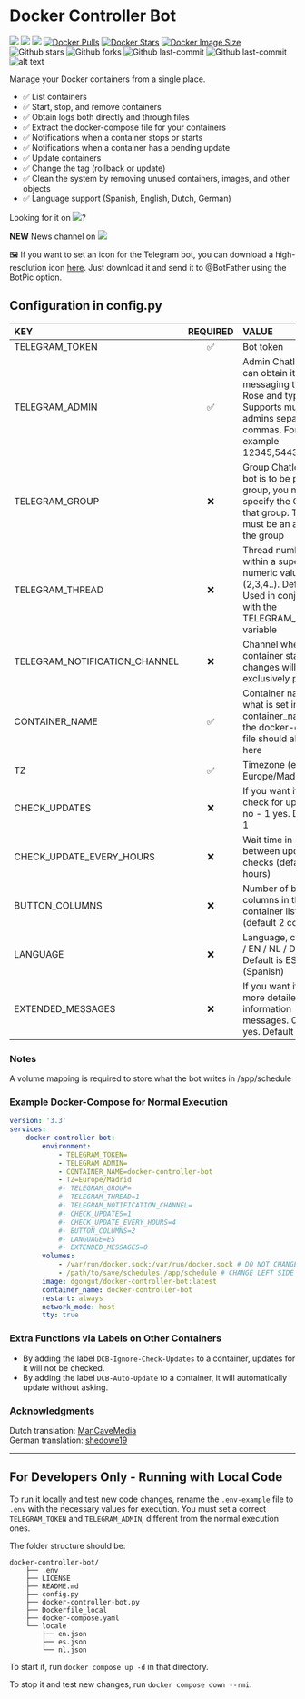 # Docker Controller Bot

[![](https://badgen.net/badge/icon/github?icon=github&label)](https://github.com/dgongut/docker-controller-bot)
[![](https://badgen.net/badge/icon/docker?icon=docker&label)](https://hub.docker.com/r/dgongut/docker-controller-bot)
[![](https://badgen.net/badge/icon/telegram?icon=telegram&label)](https://t.me/dockercontrollerbotnews)
[![Docker Pulls](https://badgen.net/docker/pulls/dgongut/docker-controller-bot?icon=docker&label=pulls)](https://hub.docker.com/r/dgongut/docker-controller-bot/)
[![Docker Stars](https://badgen.net/docker/stars/dgongut/docker-controller-bot?icon=docker&label=stars)](https://hub.docker.com/r/dgongut/docker-controller-bot/)
[![Docker Image Size](https://badgen.net/docker/size/dgongut/docker-controller-bot?icon=docker&label=image%20size)](https://hub.docker.com/r/dgongut/docker-controller-bot/)
![Github stars](https://badgen.net/github/stars/dgongut/docker-controller-bot?icon=github&label=stars)
![Github forks](https://badgen.net/github/forks/dgongut/docker-controller-bot?icon=github&label=forks)
![Github last-commit](https://img.shields.io/github/last-commit/dgongut/docker-controller-bot)
![Github last-commit](https://badgen.net/github/license/dgongut/docker-controller-bot)
![alt text](https://github.com/dgongut/pictures/blob/main/Docker-Controller-Bot/mockup.png)

Manage your Docker containers from a single place.

- ✅ List containers
- ✅ Start, stop, and remove containers
- ✅ Obtain logs both directly and through files
- ✅ Extract the docker-compose file for your containers
- ✅ Notifications when a container stops or starts
- ✅ Notifications when a container has a pending update
- ✅ Update containers
- ✅ Change the tag (rollback or update)
- ✅ Clean the system by removing unused containers, images, and other objects
- ✅ Language support (Spanish, English, Dutch, German)

Looking for it on [![](https://badgen.net/badge/icon/docker?icon=docker&label)](https://hub.docker.com/r/dgongut/docker-controller-bot)?

**NEW** News channel on [![](https://badgen.net/badge/icon/telegram?icon=telegram&label)](https://t.me/dockercontrollerbotnews)

🖼️ If you want to set an icon for the Telegram bot, you can download a high-resolution icon [here](https://raw.githubusercontent.com/dgongut/pictures/main/Docker-Controller-Bot/Docker-Controller-Bot.png). Just download it and send it to @BotFather using the BotPic option.

## Configuration in config.py

| KEY  | REQUIRED | VALUE |
|:------------- |:---------------:| :-------------|
|TELEGRAM_TOKEN |✅| Bot token |
|TELEGRAM_ADMIN |✅| Admin ChatId (you can obtain it by messaging the bot Rose and typing /id). Supports multiple admins separated by commas. For example 12345,54431,55944 |
|TELEGRAM_GROUP |❌| Group ChatId. If this bot is to be part of a group, you need to specify the ChatId of that group. The bot must be an admin of the group |
|TELEGRAM_THREAD |❌| Thread number within a supergroup; numeric value (2,3,4..). Default is 1. Used in conjunction with the TELEGRAM_GROUP variable |
|TELEGRAM_NOTIFICATION_CHANNEL |❌| Channel where container status changes will be exclusively published |
|CONTAINER_NAME |✅| Container name, what is set in container_name in the docker-compose file should also go here |
|TZ |✅| Timezone (e.g., Europe/Madrid) |
|CHECK_UPDATES |❌| If you want it to check for updates. 0 no - 1 yes. Default is 1 |
|CHECK_UPDATE_EVERY_HOURS |❌| Wait time in hours between update checks (default 4 hours) | 
|BUTTON_COLUMNS |❌| Number of button columns in the container lists (default 2 columns) | 
|LANGUAGE |❌| Language, can be ES / EN / NL / DE. Default is ES (Spanish) | 
|EXTENDED_MESSAGES |❌| If you want it to show more detailed information messages. 0 no - 1 yes. Default is 0 | 

### Notes
A volume mapping is required to store what the bot writes in /app/schedule

### Example Docker-Compose for Normal Execution

```yaml
version: '3.3'
services:
    docker-controller-bot:
        environment:
            - TELEGRAM_TOKEN=
            - TELEGRAM_ADMIN=
            - CONTAINER_NAME=docker-controller-bot
            - TZ=Europe/Madrid
            #- TELEGRAM_GROUP=
            #- TELEGRAM_THREAD=1
            #- TELEGRAM_NOTIFICATION_CHANNEL=
            #- CHECK_UPDATES=1
            #- CHECK_UPDATE_EVERY_HOURS=4
            #- BUTTON_COLUMNS=2
            #- LANGUAGE=ES
            #- EXTENDED_MESSAGES=0
        volumes:
            - /var/run/docker.sock:/var/run/docker.sock # DO NOT CHANGE
            - /path/to/save/schedules:/app/schedule # CHANGE LEFT SIDE
        image: dgongut/docker-controller-bot:latest
        container_name: docker-controller-bot
        restart: always
        network_mode: host
        tty: true
```

### Extra Functions via Labels on Other Containers

- By adding the label `DCB-Ignore-Check-Updates` to a container, updates for it will not be checked.
- By adding the label `DCB-Auto-Update` to a container, it will automatically update without asking.

### Acknowledgments

Dutch translation: [ManCaveMedia](https://github.com/ManCaveMedia)  
German translation: [shedowe19](https://github.com/shedowe19)

---

## For Developers Only - Running with Local Code

To run it locally and test new code changes, rename the `.env-example` file to `.env` with the necessary values for execution.
You must set a correct `TELEGRAM_TOKEN` and `TELEGRAM_ADMIN`, different from the normal execution ones.

The folder structure should be:

```
docker-controller-bot/
    ├── .env
    ├── LICENSE
    ├── README.md
    ├── config.py
    ├── docker-controller-bot.py
    ├── Dockerfile_local
    ├── docker-compose.yaml
    └── locale
        ├── en.json
        ├── es.json
        └── nl.json
```

To start it, run `docker compose up -d` in that directory.

To stop it and test new changes, run `docker compose down --rmi`.